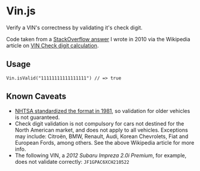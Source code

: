 # Vin.js

Verify a VIN's correctness by validating it's check digit.

Code taken from a [StackOverflow answer][1] I wrote in 2010 via the Wikipedia article on [VIN Check digit calculation][2].

## Usage

    Vin.isValid("11111111111111111") // => true

## Known Caveats

* [NHTSA standardized the format in 1981][3], so validation for older vehicles is not guaranteed.
* Check digit validation is not compulsory for cars not destined for the North American market, and does not apply to all vehicles. Exceptions may include: Citroën, BMW, Renault, Audi, Korean Chevrolets, Fiat and European Fords, among others. See the above Wikipedia article for more info.
* The following VIN, a *2012 Subaru Impreza 2.0i Premium*, for example, does not validate correctly: `JF1GPAC6XCH210522`

[1]: http://stackoverflow.com/questions/3831764/php-vin-number-validation-code
[2]: http://en.wikipedia.org/wiki/Vehicle_identification_number#Check_digit_calculation
[3]: http://www.nhtsa.gov/Vehicle+Safety/Vehicle-Related+Theft/Vehicle+Identification+Numbers+%28VINs%29

